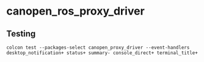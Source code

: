 # canopen_ros_proxy_driver

## Testing
```
colcon test --packages-select canopen_proxy_driver --event-handlers desktop_notification+ status+ summary- console_direct+ terminal_title+
```



